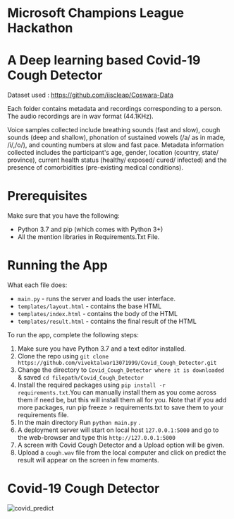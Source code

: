 # Microsoft Champions League Hackathon

# A Deep learning based Covid-19 Cough Detector

Dataset used : https://github.com/iiscleap/Coswara-Data 

Each folder contains metadata and recordings corresponding to a person. The audio recordings are in wav format (44.1KHz).

Voice samples collected include breathing sounds (fast and slow), cough sounds (deep and shallow), phonation of sustained vowels (/a/ as in made, /i/,/o/), and counting numbers at slow and fast pace. Metadata information collected includes the participant's age, gender, location (country, state/ province), current health status (healthy/ exposed/ cured/ infected) and the presence of comorbidities (pre-existing medical conditions).

# Prerequisites

Make sure that you have the following:

* Python 3.7 and pip (which comes with Python 3+)
* All the mention libraries in Requirements.Txt File.

# Running the App

What each file does:
* ```main.py``` - runs the server and loads the user interface.
* ```templates/layout.html``` - contains the base HTML
* ```templates/index.html``` - contains the body of the HTML
* ```templates/result.html``` - contains the final result of the HTML

To run the app, complete the following steps:

1. Make sure you have Python 3.7 and a text editor installed.
2. Clone the repo using ```git clone https://github.com/vivektalwar13071999/Covid_Cough_Detector.git```
3. Change the directory to ```Covid_Cough_Detector where it is downloaded``` & saved ```cd filepath/Covid_Cough_Detector```
4. Install the required packages using ```pip install -r requirements.txt```.You can manually install them as you come across them if need be, but this will install them all for you. Note that if you add more packages, run pip freeze > requirements.txt to save them to your requirements file.
5. In the main directory  Run ```python main.py``` . 
6. A deployment server will start on local host ```127.0.0.1:5000``` and go to the web-browser and type this ```http://127.0.0.1:5000```
7. A screen with Covid Cough Detector and a Upload option will be given.
8. Upload a ```cough.wav``` file from the local computer and click on predict the result will appear on the screen in few moments. 

# Covid-19 Cough Detector
![covid_predict](https://user-images.githubusercontent.com/24211231/93706058-4e65e200-fb40-11ea-8d51-854a8167eeba.PNG)
